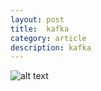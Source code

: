 ```yaml
---
layout: post
title:  kafka
category: article 
description: kafka
---
```


![alt text](/blog/assets/img/2023-07-20/photo1689870388.jpg)
